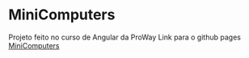 # MiniComputers

Projeto feito no curso de Angular da ProWay 
Link para o github pages [MiniComputers](https://0miniugo.github.io/mini-computers/)
